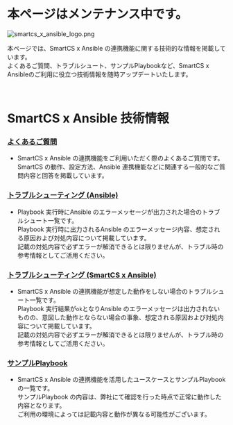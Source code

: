 # 本ページはメンテナンス中です。


![smartcs_x_ansible_logo.png](https://github.com/ssol-smartcs/ansible-handson/blob/master/smartcs_x_ansible_logo.png)

本ページでは、SmartCS x Ansible の連携機能に関する技術的な情報を掲載しています。  
よくあるご質問、トラブルシュート、サンプルPlaybookなど、SmartCS x Ansibleのご利用に役立つ技術情報を随時アップデートいたします。  

<br>

# SmartCS x Ansible 技術情報

### [よくあるご質問](./faq.md)

- SmartCS x Ansible の連携機能をご利用いただく際のよくあるご質問です。  
SmartCS の動作、設定方法、Ansible 連携機能などに関連する一般的なご質問内容と回答を掲載しています。  

### [トラブルシューティング (Ansible)](./troubleshooting.md)

- Playbook 実行時にAnsible のエラーメッセージが出力された場合のトラブルシュート一覧です。  
Playbook 実行時に出力されるAnsible のエラーメッセージ内容、想定される原因および対処内容について掲載しています。  
記載の対処内容で必ずエラーが解消できるとは限りませんが、トラブル時の参考情報としてご活用ください。  

### [トラブルシューティング (SmartCS x Ansible)](./smartcsmoduletips.md)

- SmartCS x Ansible の連携機能が想定した動作をしない場合のトラブルシュート一覧です。  
Playbook 実行結果が`ok`となりAnsible のエラーメッセージは出力されないものの、意図した動作とならない場合の事象、想定される原因および対処内容について掲載しています。  
記載の対処内容で必ずエラーが解消できるとは限りませんが、トラブル時の参考情報としてご活用ください。  

### [サンプルPlaybook](./playbook-example/README.md)

- SmartCS x Ansible の連携機能を活用したユースケースとサンプルPlaybook の一覧です。  
サンプルPlaybook の内容は、弊社にて確認を行った時点で正常に動作した内容となります。  
ご利用の環境によっては記載内容と動作が異なる可能性がございます。  
